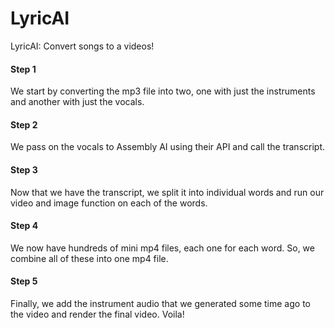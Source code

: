 # LyricAI
LyricAI: Convert songs to a videos!

#### Step 1
We start by converting the mp3 file into two, one with just the instruments and another with just the vocals.
#### Step 2
We pass on the vocals to Assembly AI using their API and call the transcript.
#### Step 3
Now that we have the transcript, we split it into individual words and run our video and image function on each of the words.
#### Step 4
We now have hundreds of mini mp4 files, each one for each word. So, we combine all of these into one mp4 file.
#### Step 5
Finally, we add the instrument audio that we generated some time ago to the video and render the final video. Voila!
